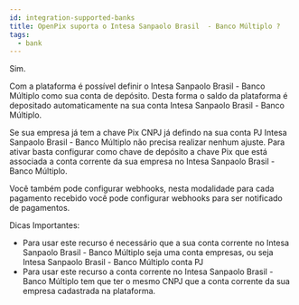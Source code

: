 ```yaml
---
id: integration-supported-banks
title: OpenPix suporta o Intesa Sanpaolo Brasil  - Banco Múltiplo ?
tags:
  - bank
---
```


Sim.

Com a plataforma é possível definir o Intesa Sanpaolo Brasil  - Banco Múltiplo como sua conta de depósito. Desta forma o saldo da plataforma é depositado automaticamente na sua conta Intesa Sanpaolo Brasil  - Banco Múltiplo.

Se sua empresa já tem a chave Pix CNPJ já defindo na sua conta PJ Intesa Sanpaolo Brasil  - Banco Múltiplo não precisa realizar nenhum ajuste. Para ativar basta configurar como chave de depósito a chave Pix que está associada a conta corrente da sua empresa no Intesa Sanpaolo Brasil  - Banco Múltiplo.

Você também pode configurar webhooks, nesta modalidade para cada pagamento recebido você pode configurar webhooks para ser notificado de pagamentos.

Dicas Importantes:

- Para usar este recurso é necessário que a sua conta corrente no Intesa Sanpaolo Brasil  - Banco Múltiplo seja uma conta empresas, ou seja Intesa Sanpaolo Brasil  - Banco Múltiplo conta PJ
- Para usar este recurso a conta corrente no Intesa Sanpaolo Brasil  - Banco Múltiplo tem que ter o mesmo CNPJ que a conta corrente da sua empresa cadastrada na plataforma.
